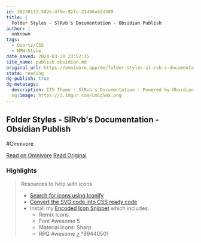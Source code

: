 ```yaml
---
id: 36230113-582e-4f9e-92fc-21486eb2d589
title: |
  Folder Styles - SlRvb's Documentation - Obsidian Publish
author: |
  unknown
tags:
  - Quartz/CSS
  - MMW-Style
date_saved: 2024-03-20 23:52:35
site_name: publish.obsidian.md
original_url: https://omnivore.app/me/folder-styles-sl-rvb-s-documentation-obsidian-publish-18e5b7dceb8
state: reading
dg-publish: true
dg-metatags:
  description: ITS Theme - SlRvb's Documentation - Powered by Obsidian Publish.
  og:image: https://i.imgur.com/LmCg5HX.png
---
```


## Folder Styles - SlRvb's Documentation - Obsidian Publish
#Omnivore

[Read on Omnivore](https://omnivore.app/me/folder-styles-sl-rvb-s-documentation-obsidian-publish-18e5b7dceb8)
[Read Original](https://publish.obsidian.md/slrvb-docs/ITS+Theme/Folder+Styles)

### Highlights

> Resources to help with icons
> 
> * [Search for icons using Iconify](https://iconify.design/icon-sets/)
> * [Convert the SVG code into CSS ready code](https://yoksel.github.io/url-encoder/)
> * Install my [Encoded Icon Snippet](https://github.com/SlRvb/Obsidian--ITS-Theme/blob/main/Snippets/S%20-%20Encoded%20Icons.css) which includes:  
>    * Remix Icons  
>    * Font Awesome 5  
>    * Material Icons: Sharp  
>    * RPG Awesome [⤴️](https://omnivore.app/me/folder-styles-sl-rvb-s-documentation-obsidian-publish-18e5b7dceb8#99440501-a8ed-4d6d-9c9c-2591dcd6a4a5)  ^99440501

